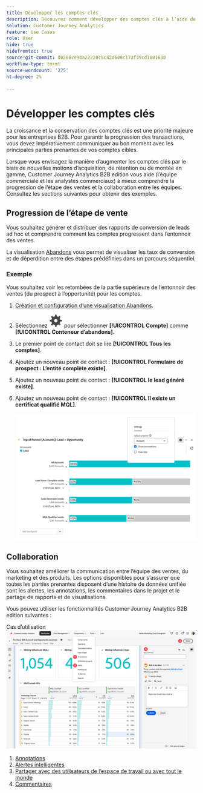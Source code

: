 ```yaml
---
title: Développer les comptes clés
description: Découvrez comment développer des comptes clés à l’aide de Customer Journey Analytics B2B edition.
solution: Customer Journey Analytics
feature: Use Cases
role: User
hide: true
hidefromtoc: true
source-git-commit: d0268ce9ba22228c5c42d600c173f39cd1001638
workflow-type: tm+mt
source-wordcount: '275'
ht-degree: 2%

---
```


# Développer les comptes clés

La croissance et la conservation des comptes clés est une priorité majeure pour les entreprises B2B. Pour garantir la progression des transactions, vous devez impérativement communiquer au bon moment avec les principales parties prenantes de vos comptes cibles.

Lorsque vous envisagez la manière d’augmenter les comptes clés par le biais de nouvelles motions d’acquisition, de rétention ou de montée en gamme, Customer Journey Analytics B2B edition vous aide (l’équipe commerciale et les analystes commerciaux) à mieux comprendre la progression de l’étape des ventes et la collaboration entre les équipes. Consultez les sections suivantes pour obtenir des exemples.

## Progression de l’étape de vente

Vous souhaitez générer et distribuer des rapports de conversion de leads ad hoc et comprendre comment les comptes progressent dans l’entonnoir des ventes.

La visualisation [Abandons](/help/analysis-workspace/visualizations/fallout/fallout-flow.md) vous permet de visualiser les taux de conversion et de déperdition entre des étapes prédéfinies dans un parcours séquentiel.

### Exemple

Vous souhaitez voir les retombées de la partie supérieure de l’entonnoir des ventes (du prospect à l’opportunité) pour les comptes.

1. [Création et configuration d’une visualisation Abandons](/help/analysis-workspace/visualizations/fallout/configuring-fallout.md).
1. Sélectionnez ![Paramètre](/help/assets/icons/Setting.svg) pour sélectionner **[!UICONTROL Compte]** comme **[!UICONTROL Conteneur d’abandons]**.
1. Le premier point de contact doit se lire **[!UICONTROL Tous les comptes]**.
1. Ajoutez un nouveau point de contact : **[!UICONTROL Formulaire de prospect : L’entité complète existe]**.
1. Ajoutez un nouveau point de contact : **[!UICONTROL le lead généré existe]**.
1. Ajoutez un nouveau point de contact : **[!UICONTROL Il existe un certificat qualifié MQL]**.

   ![B2B - croissance des comptes clés - progression de l’étape de vente - abandon](assets/b2b-uc-grow-key-accounts-fallout.png)


## Collaboration

Vous souhaitez améliorer la communication entre l’équipe des ventes, du marketing et des produits. Les options disponibles pour s’assurer que toutes les parties prenantes disposent d’une histoire de données unifiée sont les alertes, les annotations, les commentaires dans le projet et le partage de rapports et de visualisations.

Vous pouvez utiliser les fonctionnalités Customer Journey Analytics B2B edition suivantes :

Cas d’utilisation ![B2B - croissance des comptes clés - collaboration - partage](assets/b2b-uc-grow-key-accounts-share.png)

1. [Annotations](/help/components/annotations/overview.md)
1. [Alertes intelligentes](/help/components/c-intelligent-alerts/intelligent-alerts.md)
1. [Partager avec des utilisateurs de l’espace de travail ou avec tout le monde](/help/analysis-workspace/curate-share/share-projects.md)
1. [Commentaires](/help/analysis-workspace/build-workspace-project/comment-projects.md)


